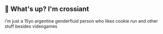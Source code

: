 ## 👋 What's up? I'm crossiant
i'm just a 15yo argentine genderfluid person who likes cookie run and other stuff besides videogames
